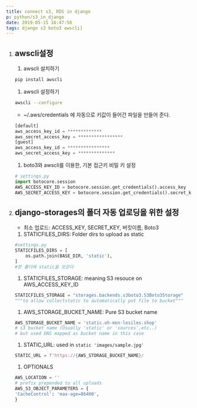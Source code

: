 ```yaml
---
title: connect s3, RDS in django
p: python/s3_in_django
date: 2019-05-15 16:47:58
tags: django s3 boto3 awscli]
---
```


1. ## awscli설정

   1. awscli 설치하기

    ```bash
    pip install awscli
    ```

   1. awscli 설정하기

    ```bash
    awscli --configure
    ```

   - ~/.aws/credentials 에 자동으로 키값이 들어간 파일을 만들어 준다.

    ```python
    [default]
    aws_access_key_id = *************
    aws_secret_access_key = *****************
    [guest]
    aws_access_key_id = ****************
    aws_secret_access_key = **************
    ```

   1. boto3와 awscli를 이용한, 기본 접근키 비밀 키 설정

    ```python
    # settings.py
    import botocore.session
    AWS_ACCESS_KEY_ID = botocore.session.get_credentials().access_key
    AWS_SECRET_ACCESS_KEY = botocore.session.get_credentials().secret_key
    ```

2. ## django-storages의 폴더 자동 업로딩을 위한 설정

   - 최소 업로드: ACCESS_KEY, SECRET_KEY, 버킷이름, Boto3

   1. STATICFILES_DIRS: Folder dirs to upload as static

    ```python
    #settings.py
    STATICFILES_DIRS = [
        os.path.join(BASE_DIR, 'static'),
    ]
    #한 폴더에 static을 모은다
    ```

   1. STATICFILES_STORAGE: meaning S3 resouce on AWS_ACCESS_KEY_ID

    ```python
    STATICFILES_STORAGE = "storages.backends.s3boto3.S3Boto3Storage"
    """to allow collectstatic to automatically put file to bucket"""
    ```

   1. AWS_STORAGE_BUCKET_NAME: Pure S3 bucket name  

    ```python
    AWS_STORAGE_BUCKET_NAME = 'static.oh-mon-lesiles.shop'
    # s3 bucket name (Usually 'static' or 'sources',etc..)
    # but used DNS mapped as bucket name in this case
    ```
   1. STATIC_URL: used in `static 'images/sample.jpg'`

    ```python
    STATIC_URL = f'https://{AWS_STORAGE_BUCKET_NAME}/
    ```

   1. OPTIONALS

    ```python
    AWS_LOCATION = ''
    # prefix prepended to all uploads
    AWS_S3_OBJECT_PARAMETERS = {
   'CacheControl': 'max-age=86400',
    }
    ```